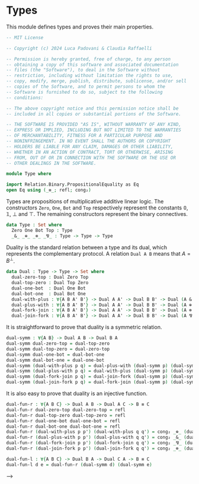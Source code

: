 # Types

This module defines types and proves their main properties.

```agda
-- MIT License

-- Copyright (c) 2024 Luca Padovani & Claudia Raffaelli

-- Permission is hereby granted, free of charge, to any person
-- obtaining a copy of this software and associated documentation
-- files (the "Software"), to deal in the Software without
-- restriction, including without limitation the rights to use,
-- copy, modify, merge, publish, distribute, sublicense, and/or sell
-- copies of the Software, and to permit persons to whom the
-- Software is furnished to do so, subject to the following
-- conditions:

-- The above copyright notice and this permission notice shall be
-- included in all copies or substantial portions of the Software.

-- THE SOFTWARE IS PROVIDED "AS IS", WITHOUT WARRANTY OF ANY KIND,
-- EXPRESS OR IMPLIED, INCLUDING BUT NOT LIMITED TO THE WARRANTIES
-- OF MERCHANTABILITY, FITNESS FOR A PARTICULAR PURPOSE AND
-- NONINFRINGEMENT. IN NO EVENT SHALL THE AUTHORS OR COPYRIGHT
-- HOLDERS BE LIABLE FOR ANY CLAIM, DAMAGES OR OTHER LIABILITY,
-- WHETHER IN AN ACTION OF CONTRACT, TORT OR OTHERWISE, ARISING
-- FROM, OUT OF OR IN CONNECTION WITH THE SOFTWARE OR THE USE OR
-- OTHER DEALINGS IN THE SOFTWARE.

module Type where

import Relation.Binary.PropositionalEquality as Eq
open Eq using (_≡_; refl; cong₂)
```

Types are propositions of multiplicative additive linear logic. The constructors
`Zero`, `One`, `Bot` and `Top` respectively represent the constants
$\mathbb{0}$, $\mathbb{1}$, $⊥$ and $⊤$. The remaining constructors represent
the binary connectives.

```agda
data Type : Set where
  Zero One Bot Top : Type
  _&_ _⊕_ _⊗_ _⅋_ : Type -> Type -> Type
```

Duality is the standard relation between a type and its dual, which represents
the complementary protocol. A relation `Dual A B` means that $A = B^⊥$.

```agda
data Dual : Type -> Type -> Set where
  dual-zero-top : Dual Zero Top
  dual-top-zero : Dual Top Zero
  dual-one-bot  : Dual One Bot
  dual-bot-one  : Dual Bot One
  dual-with-plus : ∀{A B A' B'} -> Dual A A' -> Dual B B' -> Dual (A & B) (A' ⊕ B')
  dual-plus-with : ∀{A B A' B'} -> Dual A A' -> Dual B B' -> Dual (A ⊕ B) (A' & B')
  dual-fork-join : ∀{A B A' B'} -> Dual A A' -> Dual B B' -> Dual (A ⊗ B) (A' ⅋ B')
  dual-join-fork : ∀{A B A' B'} -> Dual A A' -> Dual B B' -> Dual (A ⅋ B) (A' ⊗ B')
```

It is straightforward to prove that duality is a symmetric relation.

```agda
dual-symm : ∀{A B} -> Dual A B -> Dual B A
dual-symm dual-zero-top = dual-top-zero
dual-symm dual-top-zero = dual-zero-top
dual-symm dual-one-bot = dual-bot-one
dual-symm dual-bot-one = dual-one-bot
dual-symm (dual-with-plus p q) = dual-plus-with (dual-symm p) (dual-symm q)
dual-symm (dual-plus-with p q) = dual-with-plus (dual-symm p) (dual-symm q)
dual-symm (dual-fork-join p q) = dual-join-fork (dual-symm p) (dual-symm q)
dual-symm (dual-join-fork p q) = dual-fork-join (dual-symm p) (dual-symm q)
```

It is also easy to prove that duality is an injective function.

```agda
dual-fun-r : ∀{A B C} -> Dual A B -> Dual A C -> B ≡ C
dual-fun-r dual-zero-top dual-zero-top = refl
dual-fun-r dual-top-zero dual-top-zero = refl
dual-fun-r dual-one-bot dual-one-bot = refl
dual-fun-r dual-bot-one dual-bot-one = refl
dual-fun-r (dual-with-plus p p') (dual-with-plus q q') = cong₂ _⊕_ (dual-fun-r p q) (dual-fun-r p' q')
dual-fun-r (dual-plus-with p p') (dual-plus-with q q') = cong₂ _&_ (dual-fun-r p q) (dual-fun-r p' q')
dual-fun-r (dual-fork-join p p') (dual-fork-join q q') = cong₂ _⅋_ (dual-fun-r p q) (dual-fun-r p' q')
dual-fun-r (dual-join-fork p p') (dual-join-fork q q') = cong₂ _⊗_ (dual-fun-r p q) (dual-fun-r p' q')

dual-fun-l : ∀{A B C} -> Dual B A -> Dual C A -> B ≡ C
dual-fun-l d e = dual-fun-r (dual-symm d) (dual-symm e)
```
-->
